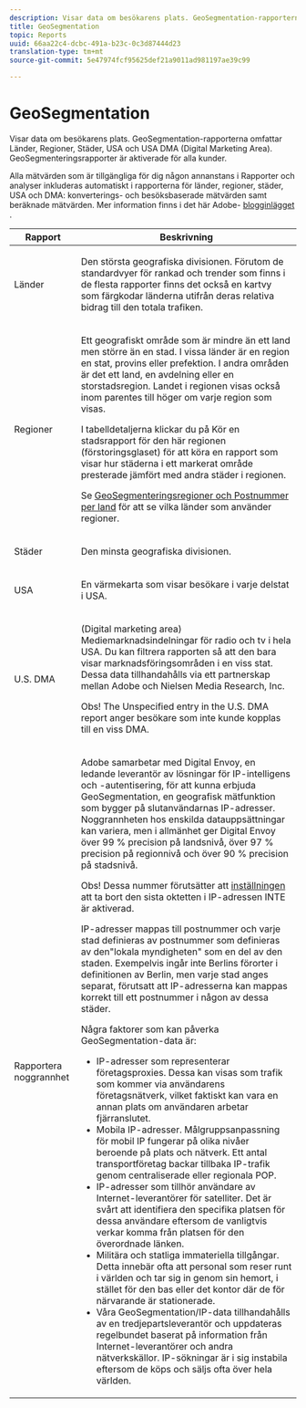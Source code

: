 ```yaml
---
description: Visar data om besökarens plats. GeoSegmentation-rapporterna omfattar Länder, Regioner, Städer, USA och USA DMA (Digital Marketing Area). GeoSegmenteringsrapporter är aktiverade för alla kunder.
title: GeoSegmentation
topic: Reports
uuid: 66aa22c4-dcbc-491a-b23c-0c3d87444d23
translation-type: tm+mt
source-git-commit: 5e47974fcf95625def21a9011ad981197ae39c99

---
```



# GeoSegmentation

Visar data om besökarens plats. GeoSegmentation-rapporterna omfattar Länder, Regioner, Städer, USA och USA DMA (Digital Marketing Area). GeoSegmenteringsrapporter är aktiverade för alla kunder.

Alla mätvärden som är tillgängliga för dig någon annanstans i Rapporter och analyser inkluderas automatiskt i rapporterna för länder, regioner, städer, USA och DMA: konverterings- och besöksbaserade mätvärden samt beräknade mätvärden. Mer information finns i det här Adobe- [blogginlägget](https://blogs.adobe.com/digitalmarketing/analytics/introducing-new-metrics-in-geosegmentation-and-more/) .

<table id="table_566CFFC82E1149D8BAFE6641627FCF1F"> 
 <thead> 
  <tr> 
   <th colname="col1" class="entry"> Rapport </th> 
   <th colname="col2" class="entry"> Beskrivning </th> 
  </tr> 
 </thead>
 <tbody> 
  <tr> 
   <td colname="col1"> Länder </td> 
   <td colname="col2"> <p> Den största geografiska divisionen. Förutom de standardvyer för rankad och trender som finns i de flesta rapporter finns det också en kartvy som färgkodar länderna utifrån deras relativa bidrag till den totala trafiken. </p> </td> 
  </tr> 
  <tr> 
   <td colname="col1"> Regioner </td> 
   <td colname="col2"> <p> Ett geografiskt område som är mindre än ett land men större än en stad. I vissa länder är en region en stat, provins eller prefektion. I andra områden är det ett land, en avdelning eller en storstadsregion. Landet i regionen visas också inom parentes till höger om varje region som visas. </p> <p>I tabelldetaljerna klickar du på Kör en stadsrapport för den här regionen (förstoringsglaset) för att köra en rapport som visar hur städerna i ett markerat område presterade jämfört med andra städer i regionen. </p> <p>Se <a href="/help/components/c-variables/dimensionslist/reports-geosegmentation-reference.md"  > GeoSegmenteringsregioner och Postnummer per land</a> för att se vilka länder som använder regioner. </p> </td> 
  </tr> 
  <tr> 
   <td colname="col1"> Städer </td> 
   <td colname="col2"> <p> Den minsta geografiska divisionen. </p> </td> 
  </tr> 
  <tr> 
   <td colname="col1"> USA </td> 
   <td colname="col2"> <p> En värmekarta som visar besökare i varje delstat i USA. </p> </td> 
  </tr> 
  <tr> 
   <td colname="col1"> U.S. DMA </td> 
   <td colname="col2"> <p> (Digital marketing area) Mediemarknadsindelningar för radio och tv i hela USA. Du kan filtrera rapporten så att den bara visar marknadsföringsområden i en viss stat. Dessa data tillhandahålls via ett partnerskap mellan Adobe och Nielsen Media Research, Inc. </p> <p>Obs!  The Unspecified entry in the U.S. DMA report anger besökare som inte kunde kopplas till en viss DMA. </p> </td> 
  </tr> 
  <tr> 
   <td colname="col1"> Rapportera noggrannhet </td> 
   <td colname="col2"> <p>Adobe samarbetar med Digital Envoy, en ledande leverantör av lösningar för IP-intelligens och -autentisering, för att kunna erbjuda GeoSegmentation, en geografisk mätfunktion som bygger på slutanvändarnas IP-adresser. Noggrannheten hos enskilda datauppsättningar kan variera, men i allmänhet ger Digital Envoy över 99 % precision på landsnivå, över 97 % precision på regionnivå och över 90 % precision på stadsnivå. </p> <p>Obs! Dessa nummer förutsätter att <a href="/help/admin/admin/general-acct-settings-admin.md">inställningen</a> att ta bort den sista oktetten i IP-adressen INTE är aktiverad. </p> <p>IP-adresser mappas till postnummer och varje stad definieras av postnummer som definieras av den"lokala myndigheten" som en del av den staden. Exempelvis ingår inte Berlins förorter i definitionen av Berlin, men varje stad anges separat, förutsatt att IP-adresserna kan mappas korrekt till ett postnummer i någon av dessa städer. </p> <p>Några faktorer som kan påverka GeoSegmentation-data är: </p> 
    <ul id="ul_1B05024AD5174232A8DB8145753FB09B"> 
     <li id="li_C3A21E7C1186490EB9A236634DB45E7F">IP-adresser som representerar företagsproxies. Dessa kan visas som trafik som kommer via användarens företagsnätverk, vilket faktiskt kan vara en annan plats om användaren arbetar fjärranslutet. </li> 
     <li id="li_56FC36B3598C420F9246D4E8772822A7">Mobila IP-adresser. Målgruppsanpassning för mobil IP fungerar på olika nivåer beroende på plats och nätverk. Ett antal transportföretag backar tillbaka IP-trafik genom centraliserade eller regionala POP. </li> 
     <li id="li_C1EED854AE584489BCBC2A7AA20B8EF1">IP-adresser som tillhör användare av Internet-leverantörer för satelliter. Det är svårt att identifiera den specifika platsen för dessa användare eftersom de vanligtvis verkar komma från platsen för den överordnade länken. </li> 
     <li id="li_A735756F39554DF19E05D251CA614F02">Militära och statliga immateriella tillgångar. Detta innebär ofta att personal som reser runt i världen och tar sig in genom sin hemort, i stället för den bas eller det kontor där de för närvarande är stationerade. </li> 
     <li id="li_ACFF1B8094684173B8325A44304CA32B">Våra GeoSegmentation/IP-data tillhandahålls av en tredjepartsleverantör och uppdateras regelbundet baserat på information från Internet-leverantörer och andra nätverkskällor. IP-sökningar är i sig instabila eftersom de köps och säljs ofta över hela världen. </li> 
    </ul> </td> 
  </tr> 
 </tbody> 
</table>

